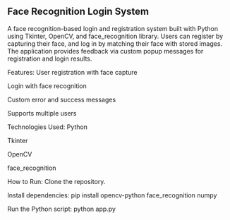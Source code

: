 ## Face Recognition Login System
A face recognition-based login and registration system built with Python using Tkinter, OpenCV, and face_recognition library. Users can register by capturing their face, and log in by matching their face with stored images. The application provides feedback via custom popup messages for registration and login results.

Features:
User registration with face capture

Login with face recognition

Custom error and success messages

Supports multiple users

Technologies Used:
Python

Tkinter

OpenCV

face_recognition

How to Run:
Clone the repository.

Install dependencies:
pip install opencv-python face_recognition numpy

Run the Python script:
python app.py

